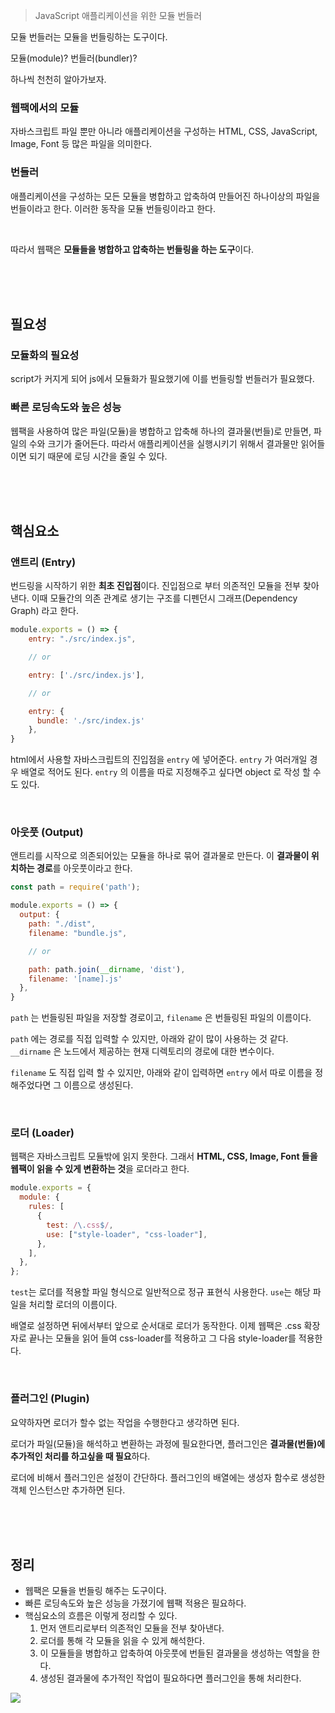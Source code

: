 > JavaScript 애플리케이션을 위한 모듈 번들러

모듈 번들러는 모듈을 번들링하는 도구이다.

모듈(module)? 번들러(bundler)?

하나씩 천천히 알아가보자.

### 웹팩에서의 모듈

자바스크립트 파일 뿐만 아니라 애플리케이션을 구성하는
HTML, CSS, JavaScript, Image, Font 등 많은 파일을 의미한다.

### 번들러

애플리케이션을 구성하는 모든 모듈을 병합하고 압축하여 만들어진 하나이상의 파일을 번들이라고 한다.
이러한 동작을 모듈 번들링이라고 한다.

<br/>

따라서 웹팩은 **모듈들을 병합하고 압축하는 번들링을 하는 도구**이다.

<br/><br/><br/>

## 필요성

### 모듈화의 필요성

script가 커지게 되어 js에서 모듈화가 필요했기에 이를 번들링할 번들러가 필요했다.

### 빠른 로딩속도와 높은 성능

웹팩을 사용하여 많은 파일(모듈)을 병합하고 압축해 하나의 결과물(번들)로 만들면, 파일의 수와 크기가 줄어든다.
따라서 애플리케이션을 실행시키기 위해서 결과물만 읽어들이면 되기 때문에 로딩 시간을 줄일 수 있다.

<br/><br/><br/>

## 핵심요소

### 앤트리 (Entry)

번드링을 시작하기 위한 **최초 진입점**이다.
진입점으로 부터 의존적인 모듈을 전부 찾아낸다.
이때 모듈간의 의존 관계로 생기는 구조를 디펜던시 그래프(Dependency Graph) 라고 한다.

```js
module.exports = () => {
    entry: "./src/index.js",

    // or

    entry: ['./src/index.js'],

    // or

    entry: {
      bundle: './src/index.js'
    },
}
```

html에서 사용할 자바스크립트의 진입점을 `entry` 에 넣어준다. `entry` 가 여러개일 경우 배열로 적어도 된다. `entry` 의 이름을 따로 지정해주고 싶다면 object 로 작성 할 수 도 있다.

<br/>

### 아웃풋 (Output)

앤트리를 시작으로 의존되어있는 모듈을 하나로 묶어 결과물로 만든다.
이 **결과물이 위치하는 경로**를 아웃풋이라고 한다.

```js
const path = require('path');

module.exports = () => {
  output: {
    path: "./dist",
    filename: "bundle.js",

    // or

    path: path.join(__dirname, 'dist'),
    filename: '[name].js'
  },
}
```

`path` 는 번들링된 파일을 저장할 경로이고, `filename` 은 번들링된 파일의 이름이다.

`path` 에는 경로를 직접 입력할 수 있지만, 아래와 같이 많이 사용하는 것 같다. `__dirname` 은 노드에서 제공하는 현재 디렉토리의 경로에 대한 변수이다.

`filename` 도 직접 입력 할 수 있지만, 아래와 같이 입력하면 `entry` 에서 따로 이름을 정해주었다면 그 이름으로 생성된다.

<br/>

### 로더 (Loader)

웹팩은 자바스크립트 모듈밖에 읽지 못한다.
그래서 **HTML, CSS, Image, Font 들을 웹팩이 읽을 수 있게 변환하는 것**을 로더라고 한다.

```js
module.exports = {
  module: {
    rules: [
      {
        test: /\.css$/,
        use: ["style-loader", "css-loader"],
      },
    ],
  },
};
```

`test`는 로더를 적용할 파일 형식으로 일반적으로 정규 표현식 사용한다. `use`는 해당 파일을 처리할 로더의 이름이다.

배열로 설정하면 뒤에서부터 앞으로 순서대로 로더가 동작한다. 이제 웹팩은 .css 확장자로 끝나는 모듈을 읽어 들여 css-loader를 적용하고 그 다음 style-loader를 적용한다.

<br/>

### 플러그인 (Plugin)

요약하자면 로더가 할수 없는 작업을 수행한다고 생각하면 된다.

로더가 파일(모듈)을 해석하고 변환하는 과정에 필요한다면, 플러그인은 **결과물(번들)에 추가적인 처리를 하고싶을 때 필요**하다.

로더에 비해서 플러그인은 설정이 간단하다. 플러그인의 배열에는 생성자 함수로 생성한 객체 인스턴스만 추가하면 된다.

<br/><br/><br/>

## 정리

- 웹팩은 모듈을 번들링 해주는 도구이다.
- 빠른 로딩속도와 높은 성능을 가졌기에 웹팩 적용은 필요하다.
- 핵심요소의 흐름은 이렇게 정리할 수 있다.
  1. 먼저 앤트리로부터 의존적인 모듈을 전부 찾아낸다.
  2. 로더를 통해 각 모듈을 읽을 수 있게 해석한다.
  3. 이 모듈들을 병합하고 압축하여 아웃풋에 번들된 결과물을 생성하는 역할을 한다.
  4. 생성된 결과물에 추가적인 작업이 필요하다면 플러그인을 통해 처리한다.

![](https://velog.velcdn.com/images/seohyunsim/post/083cbe77-6c9d-4d0f-a3f0-044df073c868/image.png)
